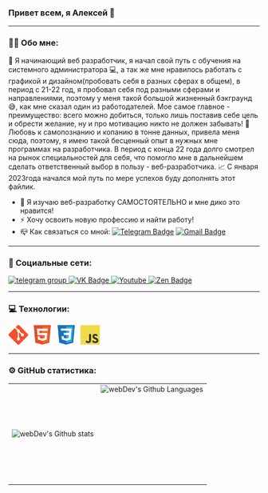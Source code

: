 ### Привет всем, я Алексей 👋
-----------------------------------------------
### 👨‍💻 Обо мне:

📧 Я начинающий веб разработчик, я начал свой путь с обучения на системного администратора 💻, а так же мне нравилось работать с графикой и дизайном(пробовать себя в разных сферах в общем), в период с 21-22 год, я пробовал себя под разными сферами и направлениями, поэтому у меня такой большой жизненный бэкграунд 😅, как мне сказал один из работодателей. Мое самое главное - преимущество: всего можно добиться, только лишь поставив себе цель и обрести желание, ну и про мотивацию никто не должен забывать! 
💞 Любовь к самопознанию и копанию в тонне данных, привела меня сюда, поэтому, я имею такой бесценный опыт в нужных мне программах на разработчика. В период с конца 22 года долго смотрел на рынок специальностей для себя, что помогло мне в дальнейшем сделать ответственный выбор в пользу - веб-разработчика. 
📈 С января 2023года начался мой путь по мере успехов буду дополнять этот файлик.

- 🔭 Я изучаю веб-разработку САМОСТОЯТЕЛЬНО и мне дико это нравится!
- ⚡ Хочу освоить новую профессию и найти работу!
- 📪 Как связаться со мной: [![Telegram Badge](https://img.shields.io/badge/-givemedolce-blue?style=flat&logo=Telegram&logoColor=white)](https://t.me/givemedolce)
[![Gmail Badge](https://img.shields.io/badge/-kubikrubik051@gmail.com-red?style=flat&logo=Gmail&logoColor=white)](mailto:kubikrubik051@gmail.com)
-----------------------------------------------
### 🤝 Социальные сети:
<div id="badges">
    <a href="https://t.me/givemedolce" target="_blank">
      <img src="https://cdn-icons-png.flaticon.com/512/2111/2111646.png" width="40" height="40" alt="telegram group" />
    </a>
    <a href="https://vk.com/luxurynorthprince" target="_blank">
      <img src="https://cdn-icons-png.flaticon.com/512/145/145813.png" width="40" height="40" alt="VK Badge"/>
    </a>
    <a href="https://www.youtube.com/channel/UC40yjtWkjVdlBbQjN8mjFKw" target="_blank">
      <img src="https://cdn-icons-png.flaticon.com/512/3670/3670147.png" width="40" height="40" alt="Youtube"/>
    </a>
    <a href="" target="_blank">
      <img src="https://upload.wikimedia.org/wikipedia/commons/thumb/a/ab/Yandex_Zen_logo_icon.svg/1024px-Yandex_Zen_logo_icon.svg.png" width="40" height="40" alt="Zen Badge"/>
    </a>
  </div>
  
  -----------------------------------------------
  
  ### 💻 Технологии:
<div>
  <img src="https://github.com/devicons/devicon/blob/master/icons/git/git-original.svg" title="git" alt="git" width="40" height="40"/>&nbsp
  <img src="https://github.com/devicons/devicon/blob/master/icons/html5/html5-original.svg" title="html5" alt="html5" width="40" height="40"/>&nbsp
  <img src="https://github.com/devicons/devicon/blob/master/icons/css3/css3-original.svg" title="css" alt="css" width="40" height="40"/>&nbsp
  <img src="https://github.com/devicons/devicon/blob/master/icons/javascript/javascript-original.svg" title="javascript" alt="javascript" width="40" height="40"/>&nbsp
</div>

-----------------------------------------------

### ⚙️ GitHub статистика:

<table>
  <tr>
    <td>
      <img align="left" src="https://github-readme-streak-stats.herokuapp.com?user=ProkhorovAleksey&theme=dark" alt="webDev's Github stats" />
    </td>
    <td>
      <img height="195px" align="right" alt="webDev's Github Languages" src="https://github-readme-stats-sigma-five.vercel.app/api/top-langs/?username=ProkhorovAleksey&layout=compact&theme=vision-friendly-dark" />
    </td>
  </tr>
</table>

